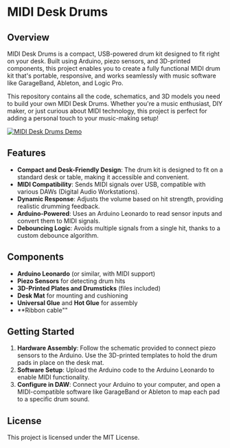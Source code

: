 # MIDI Desk Drums

## Overview
MIDI Desk Drums is a compact, USB-powered drum kit designed to fit right on your desk. Built using Arduino, piezo sensors, and 3D-printed components, this project enables you to create a fully functional MIDI drum kit that's portable, responsive, and works seamlessly with music software like GarageBand, Ableton, and Logic Pro.

This repository contains all the code, schematics, and 3D models you need to build your own MIDI Desk Drums. Whether you're a music enthusiast, DIY maker, or just curious about MIDI technology, this project is perfect for adding a personal touch to your music-making setup!

[![MIDI Desk Drums Demo](https://img.youtube.com/vi/3wSPyhD2FfM/0.jpg)](https://youtu.be/3wSPyhD2FfM)

## Features
- **Compact and Desk-Friendly Design**: The drum kit is designed to fit on a standard desk or table, making it accessible and convenient.
- **MIDI Compatibility**: Sends MIDI signals over USB, compatible with various DAWs (Digital Audio Workstations).
- **Dynamic Response**: Adjusts the volume based on hit strength, providing realistic drumming feedback.
- **Arduino-Powered**: Uses an Arduino Leonardo to read sensor inputs and convert them to MIDI signals.
- **Debouncing Logic**: Avoids multiple signals from a single hit, thanks to a custom debounce algorithm.

## Components
- **Arduino Leonardo** (or similar, with MIDI support)
- **Piezo Sensors** for detecting drum hits
- **3D-Printed Plates and Drumsticks** (files included)
- **Desk Mat** for mounting and cushioning
- **Universal Glue** and **Hot Glue** for assembly
- **Ribbon cable""

## Getting Started
1. **Hardware Assembly**: Follow the schematic provided to connect piezo sensors to the Arduino. Use the 3D-printed templates to hold the drum pads in place on the desk mat.
2. **Software Setup**: Upload the Arduino code to the Arduino Leonardo to enable MIDI functionality.
3. **Configure in DAW**: Connect your Arduino to your computer, and open a MIDI-compatible software like GarageBand or Ableton to map each pad to a specific drum sound.

## License
This project is licensed under the MIT License.

